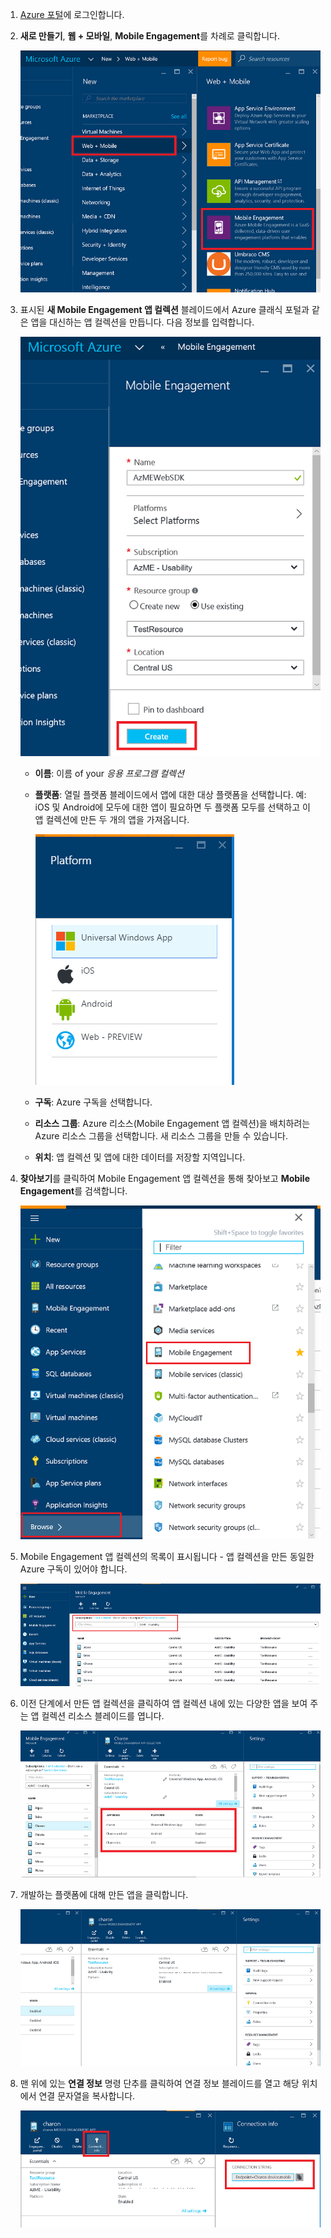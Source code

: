 
1. [Azure 포털](https://portal.azure.com)에 로그인합니다.
2. **새로 만들기**, **웹 + 모바일**, **Mobile Engagement**를 차례로 클릭합니다.
   
    ![](./media/mobile-engagement-create-app-in-portal-new/browse-azme-extension.png)
3. 표시된 **새 Mobile Engagement 앱 컬렉션** 블레이드에서 Azure 클래식 포털과 같은 앱을 대신하는 앱 컬렉션을 만듭니다. 다음 정보를 입력합니다.
   
    ![](./media/mobile-engagement-create-app-in-portal-new/new-azme-app.png)
   
   * **이름**: 이름 of your *응용 프로그램 컬렉션* 
   * **플랫폼**: 열릴 플랫폼 블레이드에서 앱에 대한 대상 플랫폼을 선택합니다. 예: iOS 및 Android에 모두에 대한 앱이 필요하면 두 플랫폼 모두를 선택하고 이 앱 컬렉션에 만든 두 개의 앱을 가져옵니다. 
     
      ![](./media/mobile-engagement-create-app-in-portal-new/choose-platform.png)
   * **구독**: Azure 구독을 선택합니다. 
   * **리소스 그룹**: Azure 리소스(Mobile Engagement 앱 컬렉션)을 배치하려는 Azure 리소스 그룹을 선택합니다. 새 리소스 그룹을 만들 수 있습니다.  
   * **위치**: 앱 컬렉션 및 앱에 대한 데이터를 저장할 지역입니다.
4. **찾아보기**를 클릭하여 Mobile Engagement 앱 컬렉션을 통해 찾아보고 **Mobile Engagement**를 검색합니다.
   
    ![](./media/mobile-engagement-create-app-in-portal-new/browse-mobile-engagement-menu.png)
5. Mobile Engagement 앱 컬렉션의 목록이 표시됩니다 - 앱 컬렉션을 만든 동일한 Azure 구독이 있어야 합니다.
   
    ![](./media/mobile-engagement-create-app-in-portal-new/browse-mobile-engagement.png)
6. 이전 단계에서 만든 앱 컬렉션을 클릭하여 앱 컬렉션 내에 있는 다양한 앱을 보여 주는 앱 컬렉션 리소스 블레이드를 엽니다. 
   
    ![](./media/mobile-engagement-create-app-in-portal-new/mobile-engagement-app-collection.png)
7. 개발하는 플랫폼에 대해 만든 앱을 클릭합니다. 
   
    ![](./media/mobile-engagement-create-app-in-portal-new/mobile-engagement-app.png)
8. 맨 위에 있는 **연결 정보** 명령 단추를 클릭하여 연결 정보 블레이드를 열고 해당 위치에서 연결 문자열을 복사합니다. 
   
    ![](./media/mobile-engagement-create-app-in-portal-new/app-connection-info.png)



<!--HONumber=Nov16_HO2-->


